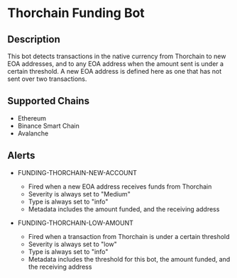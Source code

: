 # Thorchain Funding Bot

## Description

This bot detects transactions in the native currency from Thorchain to new EOA addresses, and to any EOA address when the amount sent is under a certain threshold. A new EOA address is defined here as one that has not sent over two transactions.

## Supported Chains

- Ethereum
- Binance Smart Chain
- Avalanche

## Alerts

- FUNDING-THORCHAIN-NEW-ACCOUNT

  - Fired when a new EOA address receives funds from Thorchain
  - Severity is always set to "Medium"
  - Type is always set to "info"
  - Metadata includes the amount funded, and the receiving address

- FUNDING-THORCHAIN-LOW-AMOUNT
  - Fired when a transaction from Thorchain is under a certain threshold
  - Severity is always set to "low"
  - Type is always set to "info"
  - Metadata includes the threshold for this bot, the amount funded, and the receiving address

